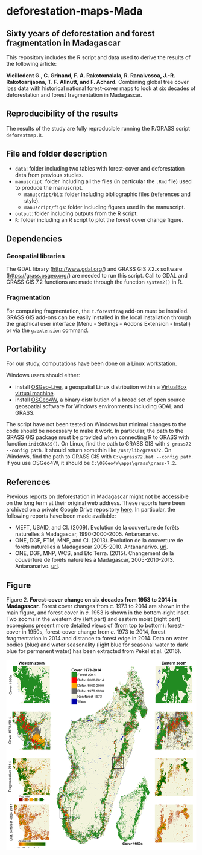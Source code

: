 # deforestation-maps-Mada

## Sixty years of deforestation and forest fragmentation in Madagascar

This repository includes the R script and data used to derive the results of the following article:

**Vieilledent G., C. Grinand, F. A. Rakotomalala, R. Ranaivosoa, J.-R. Rakotoarijaona, T. F. Allnutt, and F. Achard.** Combining global tree cover loss data with historical national forest-cover maps to look at six decades of deforestation and forest fragmentation in Madagascar.

## Reproducibility of the results

The results of the study are fully reproducible running the R/GRASS script `deforestmap.R`.

## File and folder description

- `data`: folder including two tables with forest-cover and deforestation data from previous studies.
- `manuscript`: folder including all the files (in particular the `.Rmd` file) used to produce the manuscript.
    - `manuscript/bib`: folder including bibliographic files (references and style).
    - `manuscript/figs`: folder including figures used in the manuscript.
- `output`: folder including outputs from the R script.
- `R`: folder including an R script to plot the forest cover change figure.

## Dependencies

### Geospatial libraries

The GDAL library (<http://www.gdal.org/>) and GRASS GIS 7.2.x software (<https://grass.osgeo.org/>) are needed to run this script. Call to GDAL and GRASS GIS 7.2 functions are made through the function `system2()` in R. 

### Fragmentation

For computing fragmentation, the `r.forestfrag` add-on must be installed. GRASS GIS add-ons can be easily installed in the local installation through the graphical user interface (Menu - Settings - Addons Extension - Install) or via the [`g.extension`](https://grass.osgeo.org/grass72/manuals/g.extension.html) command.

## Portability

For our study, computations have been done on a Linux workstation.

Windows users should either:
- install [OSGeo-Live](https://live.osgeo.org/en/), a geospatial Linux distribution within a [VirtualBox virtual machine](https://live.osgeo.org/en/quickstart/virtualization_quickstart.html).
- install [OSGeo4W](https://trac.osgeo.org/osgeo4w/), a binary distribution of a broad set of open source geospatial software for Windows environments including GDAL and GRASS.

The script have not been tested on Windows but minimal changes to the code should be necessary to make it work. In particular, the path to the GRASS GIS package must be provided when connecting R to GRASS with function `initGRASS()`. On Linux, find the path to GRASS GIS with `$ grass72 --config path`. It should return somethin like `/usr/lib/grass72`. On Windows, find the path to GRASS GIS with `C:\>grass72.bat --config path`. If you use OSGeo4W, it should be `C:\OSGeo4W\apps\grass\grass-7.2`.

## References

Previous reports on deforestation in Madagascar might not be accessible on the long term at their original web address. These reports have been archived on a private Google Drive repository [here](https://drive.google.com/drive/folders/1nq8CuMacT0uZuNO6q05al94d6KYp1FaK?usp=sharing). In particular, the following reports have been made available:

- MEFT, USAID, and CI. (2009). Evolution de la couverture de forêts naturelles à Madagascar, 1990-2000-2005. Antananarivo.
- ONE, DGF, FTM, MNP, and CI. (2013). Evolution de la couverture de forêts naturelles à Madagascar 2005-2010. Antananarivo. [url](https://www.pnae.mg/couverture-de-forets-naturelles-2005-2010).
- ONE, DGF, MNP, WCS, and Etc Terra. (2015). Changement de la couverture de forêts naturelles à Madagascar, 2005-2010-2013. Antananarivo. [url](https://www.pnae.mg/couverture-de-forets-naturelles-2005-2010-2013).

## Figure

Figure 2. **Forest-cover change on six decades from 1953 to 2014 in Madagascar.** Forest cover changes from _c._ 1973 to 2014 are shown in the main figure, and forest cover in _c._ 1953 is shown in the bottom-right inset. Two zooms in the western dry (left part) and eastern moist (right part) ecoregions present more detailed views of (from top to bottom): forest-cover in 1950s, forest-cover change from _c._ 1973 to 2014, forest fragmentation in 2014 and distance to forest edge in 2014. Data on water bodies (blue) and water seasonality (light blue for seasonal water to dark blue for permanent water) has been extracted from Pekel et al. (2016).

<img alt="Evolution deforestation" src="outputs/fig_fcc.png" width="1000">
